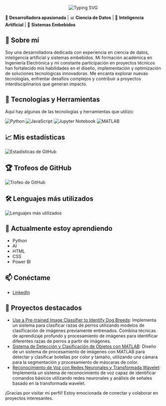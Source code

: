 <p align="center">
  <img src="https://readme-typing-svg.herokuapp.com?font=Fira+Code&weight=500&size=22&pause=1000&color=F7A5FF&center=true&vCenter=true&width=600&lines=%F0%9F%91%A9%E2%80%8D%F0%9F%92%BB+Hola%2C+soy+Joanna+Carri%C3%B3n!" alt="Typing SVG">
</p>

🚀 **Desarrolladora apasionada** | 📊 **Ciencia de Datos** | 🤖 **Inteligencia Artificial** | 🔧 **Sistemas Embebidos**  

## 🌟 Sobre mí

Soy una desarrolladora dedicada con experiencia en ciencia de datos, inteligencia artificial y sistemas embebidos. Mi formación académica en Ingeniería Electrónica y mi constante participación en proyectos técnicos han fortalecido mis habilidades en el diseño, implementación y optimización de soluciones tecnológicas innovadoras. Me encanta explorar nuevas tecnologías, enfrentar desafíos complejos y contribuir a proyectos interdisciplinarios que generan impacto.

## 🚀 Tecnologías y Herramientas

Aquí hay algunas de las tecnologías y herramientas que utilizo:

![Python](https://img.shields.io/badge/-Python-3776AB?style=flat&logo=python&logoColor=white)
![JavaScript](https://img.shields.io/badge/-JavaScript-F7DF1E?style=flat&logo=javascript&logoColor=black)
![Jupyter Notebook](https://img.shields.io/badge/-Jupyter%20Notebook-F37626?style=flat&logo=jupyter&logoColor=white)
![MATLAB](https://img.shields.io/badge/-MATLAB-EF3B24?style=flat&logo=matlab&logoColor=white)

## 📈 Mis estadísticas

![Estadísticas de GitHub](https://github-readme-stats.vercel.app/api?username=Joanna20Carrion&show_icons=true&theme=radical)

## 🏆 Trofeos de GitHub

![Trofeo de GitHub](https://github-profile-trophy.vercel.app/?username=Joanna20Carrion&theme=juicyfresh&title=Repositories,Stars,Commits,Followers,PullRequest,MultipleLang&margin-w=20)

## 🛠 Lenguajes más utilizados

![Lenguajes más utilizados](https://github-readme-stats.vercel.app/api/top-langs/?username=Joanna20Carrion&layout=compact&theme=radical)

## 🌱 Actualmente estoy aprendiendo

- Python
- AI
- HTML
- CSS
- Power BI

## 📫 Conéctame

- [LinkedIn](https://www.linkedin.com/in/joanna-carrion-perez/)

## 📝 Proyectos destacados

- [Use a Pre-trained Image Classifier to Identify Dog Breeds](https://github.com/Joanna20Carrion/Dog-Breed-Classification-Using-Pretrained-Models): Implementa un sistema para clasificar razas de perros utilizando modelos de clasificación de imágenes previamente entrenados. Combina técnicas de aprendizaje profundo y procesamiento de imágenes para identificar diferentes razas de perros a partir de imágenes.
- [Sistema de Detección y Clasificación de Objetos con MATLAB](https://github.com/Joanna20Carrion/Sistema-de-Deteccion-y-Clasificacion-de-Botellas-con-MATLAB): Diseño de un sistema de procesamiento de imágenes con MATLAB para detectar y clasificar botellas por color y tamaño, utilizando una cámara para la segmentación y procesamiento de máscaras de color.
- [Reconocimiento de Voz con Redes Neuronales y Transformada Wavelet](https://github.com/Joanna20Carrion/Reconocimiento-de-Voz-con-Redes-Neuronales-y-Transformada-Wavelet): Implementa un sistema de reconocimiento de voz capaz de identificar comandos básicos utilizando redes neuronales y análisis de señales basado en la transformada wavelet.
  
¡Gracias por visitar mi perfil! Estoy emocionada de conectar y colaborar en proyectos interesantes.
